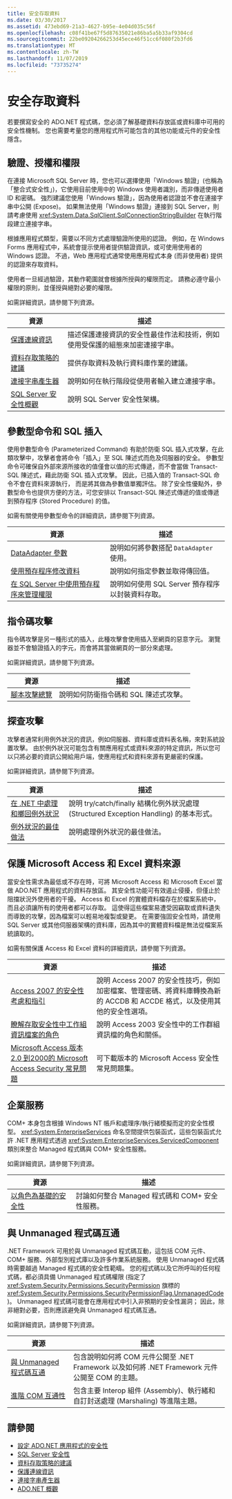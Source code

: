 ```yaml
---
title: 安全存取資料
ms.date: 03/30/2017
ms.assetid: 473ebd69-21a3-4627-b95e-4e04d035c56f
ms.openlocfilehash: c08f41be67f5d87635021e86ba5a5b33af9304cd
ms.sourcegitcommit: 22be09204266253d45ece46f51cc6f080f2b3fd6
ms.translationtype: MT
ms.contentlocale: zh-TW
ms.lasthandoff: 11/07/2019
ms.locfileid: "73735274"
---
```

# <a name="secure-data-access"></a>安全存取資料
若要撰寫安全的 ADO.NET 程式碼，您必須了解基礎資料存放區或資料庫中可用的安全性機制。 您也需要考量您的應用程式所可能包含的其他功能或元件的安全性隱含。  
  
## <a name="authentication-authorization-and-permissions"></a>驗證、授權和權限  
 在連接 Microsoft SQL Server 時，您也可以選擇使用「Windows 驗證」(也稱為「整合式安全性」)，它使用目前使用中的 Windows 使用者識別，而非傳遞使用者 ID 和密碼。 強烈建議您使用「Windows 驗證」，因為使用者認證並不會在連接字串中公開 (Expose)。 如果無法使用「Windows 驗證」連接到 SQL Server，則請考慮使用 <xref:System.Data.SqlClient.SqlConnectionStringBuilder> 在執行階段建立連接字串。  
  
 根據應用程式類型，需要以不同方式處理驗證所使用的認證。 例如，在 Windows Forms 應用程式中，系統會提示使用者提供驗證資訊，或可使用使用者的 Windows 認證。 不過，Web 應用程式通常使用應用程式本身 (而非使用者) 提供的認證來存取資料。  
  
 使用者一旦經過驗證，其動作範圍就會根據所授與的權限而定。 請務必遵守最小權限的原則，並僅授與絕對必要的權限。  
  
 如需詳細資訊，請參閱下列資源。  
  
|資源|描述|  
|--------------|-----------------|  
|[保護連線資訊](protecting-connection-information.md)|描述保護連接資訊的安全性最佳作法和技術，例如使用受保護的組態來加密連接字串。|  
|[資料存取策略的建議](https://docs.microsoft.com/previous-versions/visualstudio/visual-studio-2008/8fxztkff(v=vs.90))|提供存取資料及執行資料庫作業的建議。|  
|[連接字串產生器](connection-string-builders.md)|說明如何在執行階段從使用者輸入建立連接字串。|  
|[SQL Server 安全性概觀](./sql/overview-of-sql-server-security.md)|說明 SQL Server 安全性架構。|  
  
## <a name="parameterized-commands-and-sql-injection"></a>參數型命令和 SQL 插入  
 使用參數型命令 (Parameterized Command) 有助於防衛 SQL 插入式攻擊，在此類攻擊中，攻擊者會將命令「插入」至 SQL 陳述式而危及伺服器的安全。 參數型命令可確保自外部來源所接收的值僅會以值的形式傳遞，而不會當做 Transact-SQL 陳述式，藉此防衛 SQL 插入式攻擊。 因此，已插入值的 Transact-SQL 命令不會在資料來源執行， 而是將其做為參數值單獨評估。 除了安全性優點外，參數型命令也提供方便的方法，可您安排以 Transact-SQL 陳述式傳遞的值或傳遞到預存程序 (Stored Procedure) 的值。  
  
 如需有關使用參數型命令的詳細資訊，請參閱下列資源。  
  
|資源|描述|  
|--------------|-----------------|  
|[DataAdapter 參數](dataadapter-parameters.md)|說明如何將參數搭配 `DataAdapter` 使用。|  
|[使用預存程序修改資料](modifying-data-with-stored-procedures.md)|說明如何指定參數並取得傳回值。|  
|[在 SQL Server 中使用預存程序來管理權限](./sql/managing-permissions-with-stored-procedures-in-sql-server.md)|說明如何使用 SQL Server 預存程序以封裝資料存取。|  
  
## <a name="script-exploits"></a>指令碼攻擊  
 指令碼攻擊是另一種形式的插入，此種攻擊會使用插入至網頁的惡意字元。 瀏覽器並不會驗證插入的字元，而會將其當做網頁的一部分來處理。  
  
 如需詳細資訊，請參閱下列資源。  
  
|資源|描述|  
|--------------|-----------------|  
|[腳本攻擊總覽](https://docs.microsoft.com/previous-versions/aspnet/w1sw53ds(v=vs.100))|說明如何防衛指令碼和 SQL 陳述式攻擊。|  
  
## <a name="probing-attacks"></a>探查攻擊  
 攻擊者通常利用例外狀況的資訊，例如伺服器、資料庫或資料表名稱，來對系統設置攻擊。 由於例外狀況可能包含有關應用程式或資料來源的特定資訊，所以您可以只將必要的資訊公開給用戶端，使應用程式和資料來源有更嚴密的保護。  
  
 如需詳細資訊，請參閱下列資源。  
  
|資源|描述|  
|--------------|-----------------|  
|[在 .NET 中處理和擲回例外狀況](../../../standard/exceptions/index.md)|說明 try/catch/finally 結構化例外狀況處理 (Structured Exception Handling) 的基本形式。|  
|[例外狀況的最佳做法](../../../standard/exceptions/best-practices-for-exceptions.md)|說明處理例外狀況的最佳做法。|  
  
## <a name="protecting-microsoft-access-and-excel-data-sources"></a>保護 Microsoft Access 和 Excel 資料來源  
 當安全性需求為最低或不存在時，可將 Microsoft Access 和 Microsoft Excel 當做 ADO.NET 應用程式的資料存放區。 其安全性功能可有效遏止侵擾，但僅止於阻擋狀況外使用者的干擾。 Access 和 Excel 的實體資料檔存在於檔案系統中，而且必須讓所有的使用者都可以存取。 這使得這些檔案易遭受因竊取或資料遺失而導致的攻擊，因為檔案可以輕易地複製或變更。 在需要強固安全性時，請使用 SQL Server 或其他伺服器架構的資料庫，因為其中的實體資料檔是無法從檔案系統讀取的。  
  
 如需有關保護 Access 和 Excel 資料的詳細資訊，請參閱下列資源。  
  
|資源|描述|  
|--------------|-----------------|  
|[Access 2007 的安全性考慮和指引](https://go.microsoft.com/fwlink/?LinkId=98354)|說明 Access 2007 的安全性技巧，例如加密檔案、管理密碼、將資料庫轉換為新的 ACCDB 和 ACCDE 格式，以及使用其他的安全性選項。|  
|[瞭解存取安全性中工作組資訊檔案的角色](https://support.microsoft.com/kb/305542)|說明 Access 2003 安全性中的工作群組資訊檔的角色和關係。|  
|[Microsoft Access 版本2.0 到2000的 Microsoft Access Security 常見問題](https://go.microsoft.com/fwlink/?LinkId=47698)|可下載版本的 Microsoft Access 安全性常見問題集。|  
## <a name="enterprise-services"></a>企業服務  
 COM+ 本身包含根據 Windows NT 帳戶和處理序/執行緒模擬而定的安全性模型。 <xref:System.EnterpriseServices> 命名空間提供包裝函式，這些包裝函式允許 .NET 應用程式透過 <xref:System.EnterpriseServices.ServicedComponent> 類別來整合 Managed 程式碼與 COM+ 安全性服務。  
  
 如需詳細資訊，請參閱下列資源。  
  
|資源|描述|  
|--------------|-----------------|  
|[以角色為基礎的安全性](https://docs.microsoft.com/previous-versions/dotnet/netframework-1.1/s6y8k15h(v=vs.71))|討論如何整合 Managed 程式碼和 COM+ 安全性服務。|  
  
## <a name="interoperating-with-unmanaged-code"></a>與 Unmanaged 程式碼互通  
 .NET Framework 可用於與 Unmanaged 程式碼互動，這包括 COM 元件、COM+ 服務、外部型別程式庫以及許多作業系統服務。 使用 Unmanaged 程式碼時需要越過 Managed 程式碼的安全性範疇。 您的程式碼以及它所呼叫的任何程式碼，都必須具備 Unmanaged 程式碼權限 (指定了 <xref:System.Security.Permissions.SecurityPermission> 旗標的 <xref:System.Security.Permissions.SecurityPermissionFlag.UnmanagedCode>)。 Unmanaged 程式碼可能會在應用程式中引入非預期的安全性漏洞； 因此，除非絕對必要，否則應該避免與 Unmanaged 程式碼互通。  
  
 如需詳細資訊，請參閱下列資源。  
  
|資源|描述|  
|--------------|-----------------|  
|[與 Unmanaged 程式碼互通](../../interop/index.md)|包含說明如何將 COM 元件公開至 .NET Framework 以及如何將 .NET Framework 元件公開至 COM 的主題。|
|[進階 COM 互通性](https://docs.microsoft.com/previous-versions/dotnet/netframework-4.0/bd9cdfyx(v=vs.100))|包含主要 Interop 組件 (Assembly)、執行緒和自訂封送處理 (Marshaling) 等進階主題。|

## <a name="see-also"></a>請參閱

- [設定 ADO.NET 應用程式的安全性](securing-ado-net-applications.md)
- [SQL Server 安全性](./sql/sql-server-security.md)
- [資料存取策略的建議](https://docs.microsoft.com/previous-versions/visualstudio/visual-studio-2008/8fxztkff(v=vs.90))
- [保護連線資訊](protecting-connection-information.md)
- [連接字串產生器](connection-string-builders.md)
- [ADO.NET 概觀](ado-net-overview.md)
